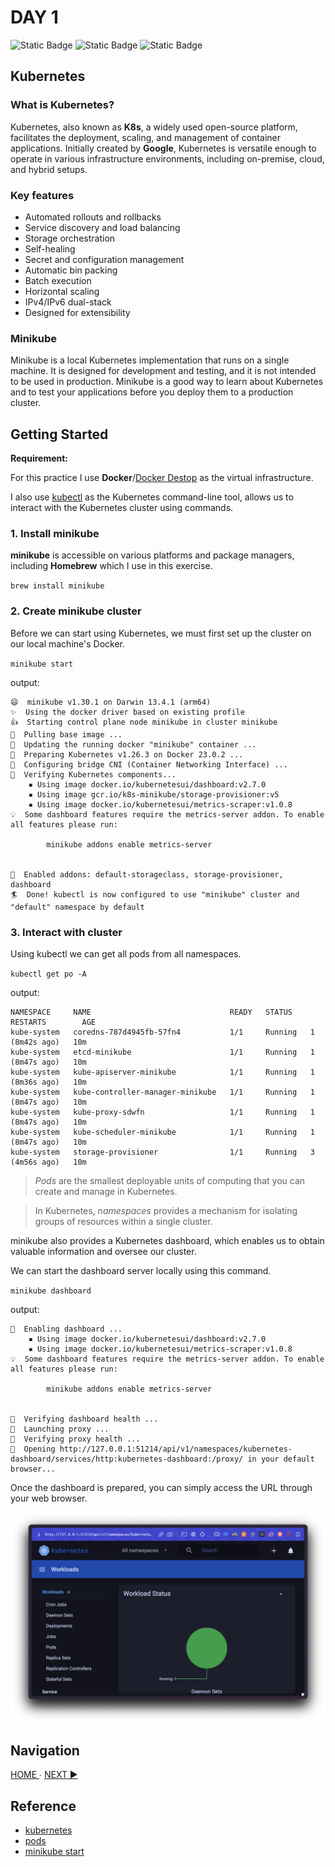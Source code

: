 # DAY 1

![Static Badge](https://img.shields.io/badge/Date-28--7--2023-f5f5f5?logo=googlecalendar&logoColor=f5f5f5)
![Static Badge](https://img.shields.io/badge/Docker-v24.0.2-2496ed?logo=docker&logoColor=2496ed)
![Static Badge](https://img.shields.io/badge/minikube-v1.30.1-326ce5?logo=kubernetes&logoColor=326ce5)

## Kubernetes

### What is Kubernetes?

Kubernetes, also known as **K8s**, a widely used open-source platform, facilitates the deployment, scaling, and management of container applications. Initially created by **Google**, Kubernetes is versatile enough to operate in various infrastructure environments, including on-premise, cloud, and hybrid setups.

### Key features

- Automated rollouts and rollbacks
- Service discovery and load balancing
- Storage orchestration
- Self-healing
- Secret and configuration management
- Automatic bin packing
- Batch execution
- Horizontal scaling
- IPv4/IPv6 dual-stack
- Designed for extensibility

### Minikube

Minikube is a local Kubernetes implementation that runs on a single machine. It is designed for development and testing, and it is not intended to be used in production. Minikube is a good way to learn about Kubernetes and to test your applications before you deploy them to a production cluster.

## Getting Started

**Requirement:**

For this practice I use **Docker**/[Docker Destop](https://www.docker.com/products/docker-desktop/) as the virtual infrastructure.

I also use [kubectl](https://kubernetes.io/docs/tasks/tools/) as the Kubernetes command-line tool, allows us to interact with the Kubernetes cluster using commands.

### 1. Install minikube 

**minikube** is accessible on various platforms and package managers, including **Homebrew** which I use in this exercise.

`brew install minikube`

### 2. Create minikube cluster

Before we can start using Kubernetes, we must first set up the cluster on our local machine's Docker.

`minikube start`

output:
```
😄  minikube v1.30.1 on Darwin 13.4.1 (arm64)
✨  Using the docker driver based on existing profile
👍  Starting control plane node minikube in cluster minikube
🚜  Pulling base image ...
🏃  Updating the running docker "minikube" container ...
🐳  Preparing Kubernetes v1.26.3 on Docker 23.0.2 ...
🔗  Configuring bridge CNI (Container Networking Interface) ...
🔎  Verifying Kubernetes components...
    ▪ Using image docker.io/kubernetesui/dashboard:v2.7.0
    ▪ Using image gcr.io/k8s-minikube/storage-provisioner:v5
    ▪ Using image docker.io/kubernetesui/metrics-scraper:v1.0.8
💡  Some dashboard features require the metrics-server addon. To enable all features please run:

        minikube addons enable metrics-server


🌟  Enabled addons: default-storageclass, storage-provisioner, dashboard
🏄  Done! kubectl is now configured to use "minikube" cluster and "default" namespace by default
```

### 3. Interact with cluster

Using kubectl we can get all pods from all namespaces.

`kubectl get po -A`

output:
```
NAMESPACE     NAME                               READY   STATUS    RESTARTS        AGE
kube-system   coredns-787d4945fb-57fn4           1/1     Running   1 (8m42s ago)   10m
kube-system   etcd-minikube                      1/1     Running   1 (8m47s ago)   10m
kube-system   kube-apiserver-minikube            1/1     Running   1 (8m36s ago)   10m
kube-system   kube-controller-manager-minikube   1/1     Running   1 (8m47s ago)   10m
kube-system   kube-proxy-sdwfn                   1/1     Running   1 (8m47s ago)   10m
kube-system   kube-scheduler-minikube            1/1     Running   1 (8m47s ago)   10m
kube-system   storage-provisioner                1/1     Running   3 (4m56s ago)   10m
```

> *Pods* are the smallest deployable units of computing that you can create and manage in Kubernetes.

> In Kubernetes, *namespaces* provides a mechanism for isolating groups of resources within a single cluster.

minikube also provides a Kubernetes dashboard, which enables us to obtain valuable information and oversee our cluster.

We can start the dashboard server locally using this command.

`minikube dashboard`

output:
```
🔌  Enabling dashboard ...
    ▪ Using image docker.io/kubernetesui/dashboard:v2.7.0
    ▪ Using image docker.io/kubernetesui/metrics-scraper:v1.0.8
💡  Some dashboard features require the metrics-server addon. To enable all features please run:

        minikube addons enable metrics-server


🤔  Verifying dashboard health ...
🚀  Launching proxy ...
🤔  Verifying proxy health ...
🎉  Opening http://127.0.0.1:51214/api/v1/namespaces/kubernetes-dashboard/services/http:kubernetes-dashboard:/proxy/ in your default browser...
```

Once the dashboard is prepared, you can simply access the URL through your web browser.

![1.1](img/1.1.png)

## Navigation

[ HOME ](../../README.md) ∙ [NEXT ▶](../day-2/README.md)

## Reference
- [kubernetes](https://kubernetes.io/)
- [pods](https://kubernetes.io/docs/concepts/workloads/pods/)
- [minikube start](https://minikube.sigs.k8s.io/docs/start/)